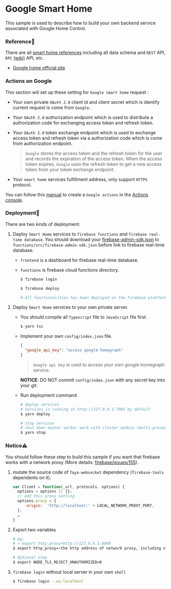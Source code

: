 # Google Smart Home

This sample is used to describe how to build your own backend service associated with Google Home Control.

### Reference🔖

There are all [smart home references] including all data schema and `REST` API, `RPC` [(wiki)][rpc-wiki] API, etc.

- [Google home official site]

[rpc-wiki]: https://en.wikipedia.org/wiki/Remote_procedure_call
[google home official site]: https://developers.google.com/actions/smarthome/concepts/
[smart home references]: https://developers.google.com/actions/smarthome/traits/

### Actions on Google

This section will set up these setting for `Google smart home` request :

- Your own private `OAuth 2.0` client id and client secret which is identify current request is come from `Google`.
- Your `OAuth 2.0` authorization endpoint which is used to distribute a authorization code for exchanging access token and refresh token.
- Your `OAuth 2.0` token exchange endpoint which is used to exchange access token and refresh token via a authorization code which is come from authorization endpoint.

  > `Google` stores the access token and the refresh token for the user and records the expiration of the access token. When the access token expires, `Google` uses the refresh token to get a new access token from your token exchange endpoint.

- Your `smart home` services fulfillment address, only support `HTTPS` protocol.

You can follow this [manual][create a action] to create a `Google actions` in the [Actions console].

[create a action]: https://developers.google.com/actions/smarthome/develop/create#create-project
[actions console]: https://console.actions.google.com/

### Deployment🚀

There are two kinds of deployment:

1. Deploy `Smart Home` services to `firebase functions` and `firebase real-time database`. You should download your [firebase-admin-sdk.json] to `functions/src/firebase-admin-sdk.json` before link to firebase real-time database.

   - `frontend` is a dashboard for firebase real-time database.
   - `functions` is firebase cloud functions directory.

     ```bash
     $ firebase login

     $ firebase deploy

     # All functionalities has been deployed on the firebase platform right now.
     ```

2. Deploy `Smart Home` services to your own private server.

   - You should compile all `Typescript` file to `JavaScript` file first.

     ```bash
     $ yarn tsc
     ```

   - Implement your own `config/index.json` file.

     ```json
     {
       "google_api_key": "access google homegraph"
     }
     ```

     > `Google api key` is used to access your own google homegraph service.

     **NOTICE**: DO NOT commit `config/index.json` with any secret key into your git.

   - Run deployment command

     ```bash
     # deploy services
     # Services is running at http://127.0.0.1:7001 by default
     $ yarn deploy

     # stop services
     # shut down master worker work with cluster module (multi-process model)
     $ yarn stop
     ```

[firebase-admin-sdk.json]: https://firebase.google.com/docs/admin/setup

### Notice⚠️

You should follow these step to build this sample if you want that firebase works with a network proxy (More details: [firebase/issues/155]).

[firebase/issues/155]: https://github.com/firebase/firebase-tools/issues/155

1. mutate the source code of `faya-websocket` dependency (`firebase-tools` dependents on it).

   ```js
   var Client = function(_url, protocols, options) {
     options = options || {};
     // add this proxy setting
     options.proxy = {
         origin:  'http://localhost:' + LOCAL_NETWORK_PROXY_PORT,
     };
     …
   }
   ```

1. Export two variables

   ```sh
   # eg:
   # > export http_proxy=http://127.0.0.1:8000
   $ export http_proxy=<the http address of network proxy, including network port>

   # Optional step
   $ export NODE_TLS_REJECT_UNAUTHORIZED=0
   ```

1. `firebase login` without local server in your own `shell`

   ```sh
   $ firebase login --no-localhost
   ```
